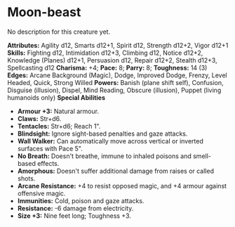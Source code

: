 # Moon-beast

No description for this creature yet.

**Attributes:** Agility d12, Smarts d12+1, Spirit d12, Strength d12+2,
Vigor d12+1
**Skills:** Fighting d12, Intimidation d12+3, Climbing d12, Notice
d12+2, Knowledge (Planes) d12+1, Persuasion d12, Repair d12+2, Stealth
d12+3, Spellcasting d12
**Charisma:** +4; **Pace:** 8; **Parry:** 8; **Toughness:** 14 (3)
**Edges:** Arcane Background (Magic), Dodge, Improved Dodge, Frenzy,
Level Headed, Quick, Strong Willed
**Powers:** Banish (plane shift self), Confusion, Disguise (illusion),
Dispel, Mind Reading, Obscure (illusion), Puppet (living humanoids
only)
**Special Abilities**

- **Armour +3:** Natural armour.
- **Claws:** Str+d6.
- **Tentacles:** Str+d6; Reach 1".
- **Blindsight:** Ignore sight-based penalties and gaze attacks.
- **Wall Walker:** Can automatically move across vertical or inverted
surfaces with Pace 5".
- **No Breath:** Doesn't breathe, immune to inhaled poisons and
smell-based effects.
- **Amorphous:** Doesn't suffer additional damage from raises or called
shots.
- **Arcane Resistance:** +4 to resist opposed magic, and +4 armour
against offensive magic.
- **Immunities:** Cold, poison and gaze attacks.
- **Resistance:** -6 damage from electricity.
- **Size +3:** Nine feet long; Toughness +3.
